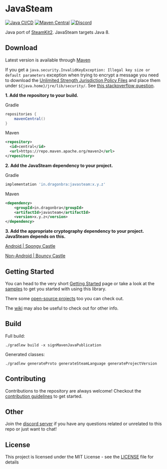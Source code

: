 # JavaSteam
[![Java CI/CD](https://github.com/Longi94/JavaSteam/actions/workflows/javasteam-build-push.yml/badge.svg)](https://github.com/Longi94/JavaSteam/actions/workflows/javasteam-build.yml)
[![Maven Central](https://img.shields.io/maven-central/v/in.dragonbra/javasteam)](https://mvnrepository.com/artifact/in.dragonbra/javasteam)
[![Discord](https://img.shields.io/discord/420907597906968586.svg)](https://discord.gg/8F2JuTu)

Java port of [SteamKit2](https://github.com/SteamRE/SteamKit). JavaSteam targets Java 8.

## Download

Latest version is available through [Maven](https://mvnrepository.com/artifact/in.dragonbra/javasteam)

If you get a `java.security.InvalidKeyException: Illegal key size or default parameters` exception when trying to encrypt a message you need to download the [Unlimited Strength Jurisdiction Policy Files](http://www.oracle.com/technetwork/java/javase/downloads/jce8-download-2133166.html) and place them under `${java.home}/jre/lib/security/`. See [this stackoverflow question](https://stackoverflow.com/questions/6481627/java-security-illegal-key-size-or-default-parameters).

**1. Add the repository to your build.**

Gradle
```groovy
repositories {
    mavenCentral()
}
```

Maven
```xml
<repository>
  <id>central</id>
  <url>https://repo.maven.apache.org/maven2</url>
</repository>
```

**2. Add the JavaSteam dependency to your project.**

Gradle
```groovy
implementation 'in.dragonbra:javasteam:x.y.z'
```

Maven
```xml
<dependency>
    <groupId>in.dragonbra</groupId>
    <artifactId>javasteam</artifactId>
    <version>x.y.z</version>
</dependency>
```

**3. Add the appropriate cryptography dependency to your project. JavaSteam depends on this.**

[Android | Spongy Castle](https://mvnrepository.com/artifact/com.madgag.spongycastle/prov)

[Non-Android | Bouncy Castle](https://mvnrepository.com/artifact/org.bouncycastle/bcprov-jdk18on)


## Getting Started

You can head to the very short [Getting Started](https://github.com/Longi94/JavaSteam/wiki/Getting-started) page or take a look at the [samples](https://github.com/Longi94/JavaSteam/tree/master/javasteam-samples/src/main/java/in/dragonbra/javasteamsamples) to get you started with using this library. 

There some [open-source projects](https://github.com/Longi94/JavaSteam/wiki/Samples) too you can check out.

The [wiki](https://github.com/Longi94/JavaSteam/wiki) may also be useful to check out for other info.

## Build

Full build:<br>

```./gradlew build -x signMavenJavaPublication```

Generated classes:<br>

```./gradlew generateProto generateSteamLanguage generateProjectVersion```

## Contributing

Contributions to the repository are always welcome! Checkout the [contribution guidelines](CONTRIBUTING.md) to get started.

## Other

Join the [discord server](https://discord.gg/8F2JuTu) if you have any questions related or unrelated to this repo or just want to chat!

## License

This project is licensed under the MIT License - see the [LICENSE](LICENSE) file for details

